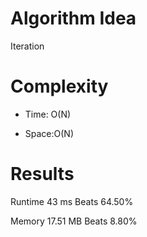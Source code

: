 # Algorithm Idea

Iteration

# Complexity

- Time: O(N)

- Space:O(N)

# Results

Runtime
43
ms
Beats
64.50%

Memory
17.51
MB
Beats
8.80%